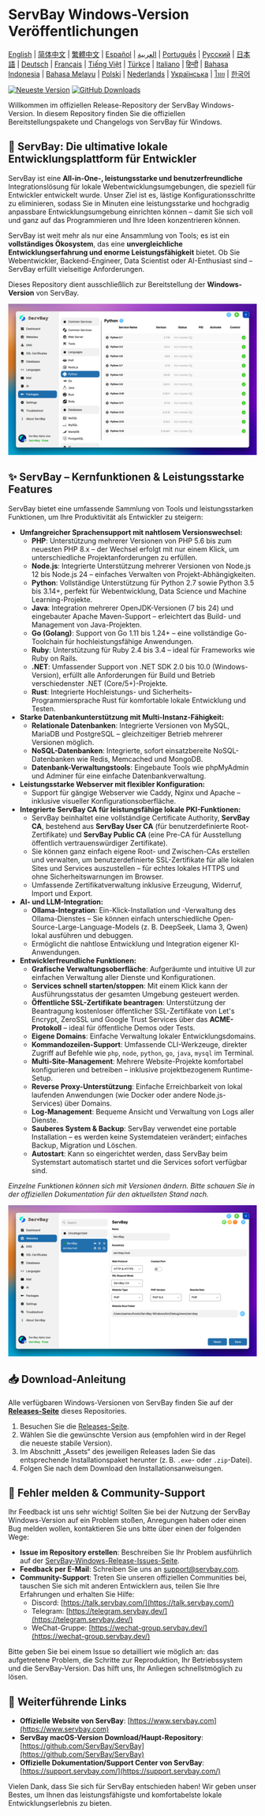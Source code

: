 # ServBay Windows-Version Veröffentlichungen

[English](/README.md) | [简体中文](/README_zh-CN.md) | [繁體中文](/README_zh-TW.md) | [Español](/README_es.md) | [العربية](/README_ar.md) | [Português](/README_pt.md) | [Русский](/README_ru.md) | [日本語](/README_ja.md) | [Deutsch](/README_de.md) | [Français](/README_fr.md) | [Tiếng Việt](/README_vi.md) | [Türkçe](/README_tr.md) | [Italiano](/README_it.md) | [हिन्दी](/README_hi.md) | [Bahasa Indonesia](/README_id.md) | [Bahasa Melayu](/README_ms.md) | [Polski](/README_pl.md) | [Nederlands](/README_nl.md) | [Українська](/README_uk.md) | [ไทย](/README_th.md) | [한국어](/README_ko.md)

[![Neueste Version](https://img.shields.io/github/v/release/ServBay/ServBay-Windows-Release?display_name=tag&sort=date&label=Latest%20Release)](./releases/latest)
[![GitHub Downloads](https://img.shields.io/github/downloads/ServBay/ServBay-Windows-Release/total?label=Total%20Downloads)](./releases)

Willkommen im offiziellen Release-Repository der ServBay Windows-Version. In diesem Repository finden Sie die offiziellen Bereitstellungspakete und Changelogs von ServBay für Windows.

## 🚀 ServBay: Die ultimative lokale Entwicklungsplattform für Entwickler

ServBay ist eine **All-in-One-, leistungsstarke und benutzerfreundliche** Integrationslösung für lokale Webentwicklungsumgebungen, die speziell für Entwickler entwickelt wurde. Unser Ziel ist es, lästige Konfigurationsschritte zu eliminieren, sodass Sie in Minuten eine leistungsstarke und hochgradig anpassbare Entwicklungsumgebung einrichten können – damit Sie sich voll und ganz auf das Programmieren und Ihre Ideen konzentrieren können.

ServBay ist weit mehr als nur eine Ansammlung von Tools; es ist ein **vollständiges Ökosystem**, das eine **unvergleichliche Entwicklungserfahrung und enorme Leistungsfähigkeit** bietet. Ob Sie Webentwickler, Backend-Engineer, Data Scientist oder AI-Enthusiast sind – ServBay erfüllt vielseitige Anforderungen.

Dieses Repository dient ausschließlich zur Bereitstellung der **Windows-Version** von ServBay.

![Screenshot der ServBay Windows-Version: Softwares](screenshots/softwares.png)

## ✨ ServBay – Kernfunktionen & Leistungsstarke Features

ServBay bietet eine umfassende Sammlung von Tools und leistungsstarken Funktionen, um Ihre Produktivität als Entwickler zu steigern:

*   **Umfangreicher Sprachensupport mit nahtlosem Versionswechsel:**
    *   **PHP**: Unterstützung mehrerer Versionen von PHP 5.6 bis zum neuesten PHP 8.x – der Wechsel erfolgt mit nur einem Klick, um unterschiedliche Projektanforderungen zu erfüllen.
    *   **Node.js**: Integrierte Unterstützung mehrerer Versionen von Node.js 12 bis Node.js 24 – einfaches Verwalten von Projekt-Abhängigkeiten.
    *   **Python**: Vollständige Unterstützung für Python 2.7 sowie Python 3.5 bis 3.14+, perfekt für Webentwicklung, Data Science und Machine Learning-Projekte.
    *   **Java**: Integration mehrerer OpenJDK-Versionen (7 bis 24) und eingebauter Apache Maven-Support – erleichtert das Build- und Management von Java-Projekten.
    *   **Go (Golang)**: Support von Go 1.11 bis 1.24+ – eine vollständige Go-Toolchain für hochleistungsfähige Anwendungen.
    *   **Ruby**: Unterstützung für Ruby 2.4 bis 3.4 – ideal für Frameworks wie Ruby on Rails.
    *   **.NET**: Umfassender Support von .NET SDK 2.0 bis 10.0 (Windows-Version), erfüllt alle Anforderungen für Build und Betrieb verschiedenster .NET (Core/5+)-Projekte.
    *   **Rust**: Integrierte Hochleistungs- und Sicherheits-Programmiersprache Rust für komfortable lokale Entwicklung und Testen.
*   **Starke Datenbankunterstützung mit Multi-Instanz-Fähigkeit:**
    *   **Relationale Datenbanken**: Integrierte Versionen von MySQL, MariaDB und PostgreSQL – gleichzeitiger Betrieb mehrerer Versionen möglich.
    *   **NoSQL-Datenbanken**: Integrierte, sofort einsatzbereite NoSQL-Datenbanken wie Redis, Memcached und MongoDB.
    *   **Datenbank-Verwaltungstools**: Eingebaute Tools wie phpMyAdmin und Adminer für eine einfache Datenbankverwaltung.
*   **Leistungsstarke Webserver mit flexibler Konfiguration:**
    *   Support für gängige Webserver wie Caddy, Nginx und Apache – inklusive visueller Konfigurationsoberfläche.
*   **Integrierte ServBay CA für leistungsfähige lokale PKI-Funktionen:**
    *   ServBay beinhaltet eine vollständige Certificate Authority, **ServBay CA**, bestehend aus **ServBay User CA** (für benutzerdefinierte Root-Zertifikate) und **ServBay Public CA** (eine Pre-CA für Ausstellung öffentlich vertrauenswürdiger Zertifikate).
    *   Sie können ganz einfach eigene Root- und Zwischen-CAs erstellen und verwalten, um benutzerdefinierte SSL-Zertifikate für alle lokalen Sites und Services auszustellen – für echtes lokales HTTPS und ohne Sicherheitswarnungen im Browser.
    *   Umfassende Zertifikatverwaltung inklusive Erzeugung, Widerruf, Import und Export.
*   **AI- und LLM-Integration:**
    *   **Ollama-Integration**: Ein-Klick-Installation und -Verwaltung des Ollama-Dienstes – Sie können einfach unterschiedliche Open-Source-Large-Language-Models (z. B. DeepSeek, Llama 3, Qwen) lokal ausführen und debuggen.
    *   Ermöglicht die nahtlose Entwicklung und Integration eigener KI-Anwendungen.
*   **Entwicklerfreundliche Funktionen:**
    *   **Grafische Verwaltungsoberfläche**: Aufgeräumte und intuitive UI zur einfachen Verwaltung aller Dienste und Konfigurationen.
    *   **Services schnell starten/stoppen**: Mit einem Klick kann der Ausführungsstatus der gesamten Umgebung gesteuert werden.
    *   **Öffentliche SSL-Zertifikate beantragen**: Unterstützung der Beantragung kostenloser öffentlicher SSL-Zertifikate von Let's Encrypt, ZeroSSL und Google Trust Services über das **ACME-Protokoll** – ideal für öffentliche Demos oder Tests.
    *   **Eigene Domains**: Einfache Verwaltung lokaler Entwicklungsdomains.
    *   **Kommandozeilen-Support**: Umfassende CLI-Werkzeuge, direkter Zugriff auf Befehle wie `php`, `node`, `python`, `go`, `java`, `mysql` im Terminal.
    *   **Multi-Site-Management**: Mehrere Website-Projekte komfortabel konfigurieren und betreiben – inklusive projektbezogenem Runtime-Setup.
    *   **Reverse Proxy-Unterstützung**: Einfache Erreichbarkeit von lokal laufenden Anwendungen (wie Docker oder andere Node.js-Services) über Domains.
    *   **Log-Management**: Bequeme Ansicht und Verwaltung von Logs aller Dienste.
    *   **Sauberes System & Backup**: ServBay verwendet eine portable Installation – es werden keine Systemdateien verändert; einfaches Backup, Migration und Löschen.
    *   **Autostart**: Kann so eingerichtet werden, dass ServBay beim Systemstart automatisch startet und die Services sofort verfügbar sind.

*Einzelne Funktionen können sich mit Versionen ändern. Bitte schauen Sie in der offiziellen Dokumentation für den aktuellsten Stand nach.*


![Screenshot der ServBay Windows-Version: Website](screenshots/website.png)


## 📥 Download-Anleitung

Alle verfügbaren Windows-Versionen von ServBay finden Sie auf der **[Releases-Seite](./releases)** dieses Repositories.

1.  Besuchen Sie die [Releases-Seite](./releases).
2.  Wählen Sie die gewünschte Version aus (empfohlen wird in der Regel die neueste stabile Version).
3.  Im Abschnitt „Assets“ des jeweiligen Releases laden Sie das entsprechende Installationspaket herunter (z. B. `.exe`- oder `.zip`-Datei).
4.  Folgen Sie nach dem Download den Installationsanweisungen.

## 💬 Fehler melden & Community-Support

Ihr Feedback ist uns sehr wichtig! Sollten Sie bei der Nutzung der ServBay Windows-Version auf ein Problem stoßen, Anregungen haben oder einen Bug melden wollen, kontaktieren Sie uns bitte über einen der folgenden Wege:

*   **Issue im Repository erstellen**: Beschreiben Sie Ihr Problem ausführlich auf der [ServBay-Windows-Release-Issues-Seite](./issues).
*   **Feedback per E-Mail**: Schreiben Sie uns an [support@servbay.com](mailto:support@servbay.com).
*   **Community-Support**: Treten Sie unseren offiziellen Communities bei, tauschen Sie sich mit anderen Entwicklern aus, teilen Sie Ihre Erfahrungen und erhalten Sie Hilfe:
    *   Discord: [https://talk.servbay.com/](https://talk.servbay.com/)
    *   Telegram: [https://telegram.servbay.dev/](https://telegram.servbay.dev/)
    *   WeChat-Gruppe: [https://wechat-group.servbay.dev/](https://wechat-group.servbay.dev/)

Bitte geben Sie bei einem Issue so detailliert wie möglich an: das aufgetretene Problem, die Schritte zur Reproduktion, Ihr Betriebssystem und die ServBay-Version. Das hilft uns, Ihr Anliegen schnellstmöglich zu lösen.

## 🔗 Weiterführende Links

*   **Offizielle Website von ServBay**: [https://www.servbay.com](https://www.servbay.com)
*   **ServBay macOS-Version Download/Haupt-Repository**: [https://github.com/ServBay/ServBay](https://github.com/ServBay/ServBay)
*   **Offizielle Dokumentation/Support Center von ServBay**: [https://support.servbay.com/](https://support.servbay.com/)

Vielen Dank, dass Sie sich für ServBay entschieden haben! Wir geben unser Bestes, um Ihnen das leistungsfähigste und komfortabelste lokale Entwicklungserlebnis zu bieten.